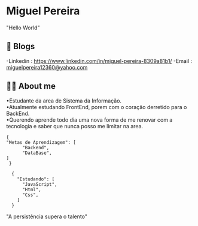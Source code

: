 # Miguel Pereira

"Hello World"

## 📝 Blogs

-Linkedin : https://www.linkedin.com/in/miguel-pereira-8309a81b1/
-Email : miguelpereira12360@yahoo.com

## 👨‍💻 About me

•Estudante da area de Sistema da Informação. <br>
•Atualmente estudando FrontEnd, porem com o coração derretido para o BackEnd. <br>
•Querendo aprende todo dia uma nova forma de me renovar com a tecnologia e saber que nunca posso me limitar na area. <br>



```
{
"Metas de Aprendizagem": [
      "Backend",
      "DataBase",
]
 } 
 
  {
    "Estudando": [
      "JavaScript",
      "Html",
      "Css",
    ]
  }
```  

 "A persistência supera o talento"<br>
